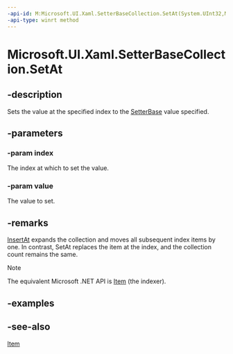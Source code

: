 ```yaml
---
-api-id: M:Microsoft.UI.Xaml.SetterBaseCollection.SetAt(System.UInt32,Microsoft.UI.Xaml.SetterBase)
-api-type: winrt method
---
```


<!-- Method syntax
public void SetAt(System.UInt32 index, Windows.UI.Xaml.SetterBase value)
-->

# Microsoft.UI.Xaml.SetterBaseCollection.SetAt

## -description
Sets the value at the specified index to the [SetterBase](setterbase.md) value specified.

## -parameters
### -param index
The index at which to set the value.

### -param value
The value to set.

## -remarks
[InsertAt](setterbasecollection_insertat_977777534.md) expands the collection and moves all subsequent index items by one. In contrast, SetAt replaces the item at the index, and the collection count remains the same.



> [!NOTE]
> The equivalent Microsoft .NET  API is [Item](setterbasecollection_item.md) (the indexer).

## -examples

## -see-also
[Item](setterbasecollection_item.md)
